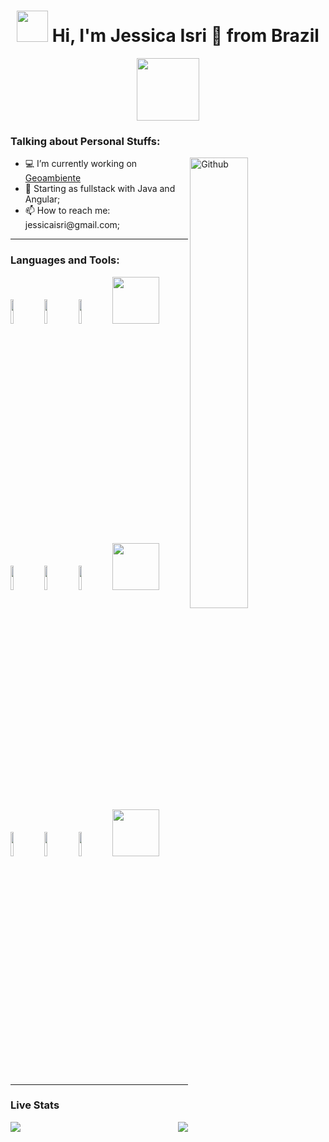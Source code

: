 <h1 align="center"><img src="https://raw.githubusercontent.com/alexnaiman/alexnaiman/master/resources/welcomeglitch.gif" width="50px" /><b> Hi, I'm Jessica Isri 🚀 from Brazil</b></h1>

<p align="center">
  <a href="https://www.linkedin.com/in/jessica-dias1/">
    <img width="100px" src="https://img.shields.io/badge/-LinkedIn-blue?style=flat&logo=Linkedin&logoColor=white">
  </a>
</p>

<h3>Talking about Personal Stuffs:</h3>
<img width="43%" align="right" alt="Github" src="https://media.tenor.com/images/df8c44a1d20ab367fdcb21880985fd33/tenor.gif" />
<ul>
  <li>💻 I’m currently working on <a href="https://www.geoambiente.com.br/">Geoambiente</a></li>
  <li>🌱 Starting as fullstack with Java and Angular;</li>
  <li>📫 How to reach me: jessicaisri@gmail.com;</li>
</ul>
<hr>
<h3>Languages and Tools:</h3>
<p>
  <code><img width="10%" src="https://www.vectorlogo.zone/logos/java/java-ar21.svg"></code>
  <code><img width="10%" src="https://www.vectorlogo.zone/logos/angular/angular-ar21.svg"></code>
  <code><img width="10%" src="https://www.vectorlogo.zone/logos/python/python-ar21.svg"></code>
  <code><img src="https://raw.githubusercontent.com/alexnaiman/alexnaiman/master/resources/PusheenCompute.gif" width="75px"/></code>
  <br />
  <code><img width="10%" src="https://www.vectorlogo.zone/logos/gradle/gradle-ar21.svg"></code>
  <code><img width="10%" src="https://www.vectorlogo.zone/logos/typescriptlang/typescriptlang-ar21.svg"></code>
  <code><img width="10%" src="https://www.vectorlogo.zone/logos/nodejs/nodejs-ar21.svg"></code>
  <code><img src="https://raw.githubusercontent.com/alexnaiman/alexnaiman/master/resources/Confused_Dog.gif" width="75px" /></code>
  <br />
  <code><img width="10%" src="https://www.vectorlogo.zone/logos/git-scm/git-scm-ar21.svg"></code>
  <code><img width="10%" src="https://www.vectorlogo.zone/logos/jetbrains/jetbrains-ar21.svg"></code>
  <code><img width="10%" src="https://www.vectorlogo.zone/logos/php/php-ar21.svg"></code>
  <code><img src="https://github.com/TheDudeThatCode/TheDudeThatCode/blob/master/Assets/hmm.gif" width="75px" /></code>
</p>

<hr>
<h3>Live Stats</h3>
<p>
  <img align="left" src="https://github-readme-stats.vercel.app/api?username=JessicaIsri&hide_border=true&theme=tokyonight" />
  <img align="right" src="https://github-readme-stats.vercel.app/api/top-langs/?username=JessicaIsri&hide_border=true&theme=tokyonight">
</p>

